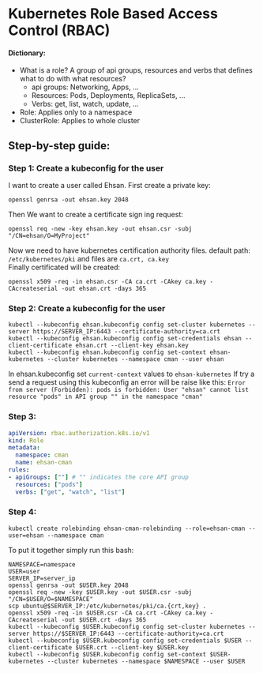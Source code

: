 <!-- Space: RD -->
<!-- Title: Kubernetes Role Based Access Control (RBAC) -->
# Kubernetes Role Based Access Control (RBAC)
#### Dictionary:
- What is a role?  A group of api groups, resources and verbs that defines what to do with what resources?
  - api groups: Networking, Apps, ...
  - Resources: Pods, Deployments, ReplicaSets, ...
  - Verbs: get, list, watch, update, ...
- Role: Applies only to a namespace
- ClusterRole: Applies to whole cluster


## Step-by-step guide:
### Step 1: Create a kubeconfig for the user

I want to create a user called Ehsan. First create a private key:
```
openssl genrsa -out ehsan.key 2048
```
Then We want to create a certificate sign ing request:
```
openssl req -new -key ehsan.key -out ehsan.csr -subj "/CN=ehsan/O=MyProject"
```
Now we need to have kubernetes certification authority files. default path: `/etc/kubernetes/pki` and files are `ca.crt, ca.key`  
Finally certificated will be created:
```
openssl x509 -req -in ehsan.csr -CA ca.crt -CAkey ca.key -CAcreateserial -out ehsan.crt -days 365
```
### Step 2: Create a kubeconfig for the user
```
kubectl --kubeconfig ehsan.kubeconfig config set-cluster kubernetes --server https://SERVER_IP:6443 --certificate-authority=ca.crt
kubectl --kubeconfig ehsan.kubeconfig config set-credentials ehsan --client-certificate ehsan.crt --client-key ehsan.key
kubectl --kubeconfig ehsan.kubeconfig config set-context ehsan-kubernetes --cluster kubernetes --namespace cman --user ehsan
```
In ehsan.kubeconfig set `current-context` values to `ehsan-kubernetes`
If try a send a request using this kubeconfig an error will be raise like this:
`Error from server (Forbidden): pods is forbidden: User "ehsan" cannot list resource "pods" in API group "" in the namespace "cman"`
### Step 3: 
```yaml
apiVersion: rbac.authorization.k8s.io/v1
kind: Role
metadata:
  namespace: cman
  name: ehsan-cman
rules:
- apiGroups: [""] # "" indicates the core API group
  resources: ["pods"]
  verbs: ["get", "watch", "list"]
```
### Step 4:
```
kubectl create rolebinding ehsan-cman-rolebinding --role=ehsan-cman --user=ehsan --namespace cman 
```

To put it together simply run this bash:
```shell
NAMESPACE=namespace
USER=user
SERVER_IP=server_ip
openssl genrsa -out $USER.key 2048
openssl req -new -key $USER.key -out $USER.csr -subj "/CN=$USER/O=$NAMESPACE"
scp ubuntu@$SERVER_IP:/etc/kubernetes/pki/ca.{crt,key} .
openssl x509 -req -in $USER.csr -CA ca.crt -CAkey ca.key -CAcreateserial -out $USER.crt -days 365
kubectl --kubeconfig $USER.kubeconfig config set-cluster kubernetes --server https://$SERVER_IP:6443 --certificate-authority=ca.crt
kubectl --kubeconfig $USER.kubeconfig config set-credentials $USER --client-certificate $USER.crt --client-key $USER.key
kubectl --kubeconfig $USER.kubeconfig config set-context $USER-kubernetes --cluster kubernetes --namespace $NAMESPACE --user $USER
```

